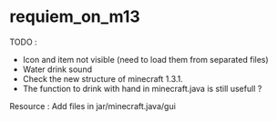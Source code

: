 requiem_on_m13
==============

TODO :
- Icon and item not visible (need to load them from separated files)
- Water drink sound
- Check the new structure of minecraft 1.3.1. 
- The function to drink with hand in minecraft.java is still usefull ?




Resource :
Add files in jar/minecraft.java/gui